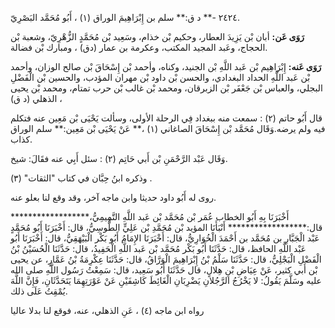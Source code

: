 ٢٤٢٤ -** د ق:** سلم بن إِبْرَاهِيمَ الوراق (١) ، أَبُو مُحَمَّد البَصْرِيّ.

**رَوَى عَن:** أبان بْن يَزِيدَ العطار، وحكيم بْن خذام، وسَعِيد بْن مُحَمَّدٍ الزُّهْرِيّ، وشعبة بْن الحجاج، وعَبد المجيد المكتب، وعكرمة بن عمار (دق) ، ومبارك بْن فضالة.

**رَوَى عَنه:** إِبْرَاهِيم بْن عَبد اللَّهِ بْن الجنيد، وكناه، وأحمد بْن إِسْحَاقَ بْن صالح الوزان، وأحمد بْن عَبد اللَّهِ الحداد البغدادي، والحسن بْن داود بْن مهران المؤدب، والحسين بْن الْفَضْلِ البجلي، والعباس بْن جَعْفَر بْن الزبرقان، ومحمد بْن غالب بْن حرب تمتام، ومحمد بْن يحيى الذهلي (د ق) ،

قال أَبُو حاتم (٢) : سمعت منه ببغداد فِي الرحلة الأولى، وسألت يَحْيَى بْن مَعِين عنه فتكلم فيه ولم يرضه.وَقَال مُحَمَّد بْن إِسْحَاقَ الصاغاني (١) ،** عَنْ يَحْيَى بْن مَعِين:** سلم الوراق كذاب.

وَقَال عَبْد الرَّحْمَنِ بْن أَبي حَاتِم (٢) : سئل أَبِي عنه فقَالَ: شيخ.

وذكره ابنُ حِبَّان في كتاب "الثقات" (٣) .

روى له أَبُو داود حديثا وابن ماجه آخر، وقد وقع لنا بعلو عنه.

أَخْبَرَنَا بِهِ أَبُو الخطاب عُمَر بْن مُحَمَّد بْن عَبد اللَّهِ التَّمِيمِيُّ،****************** قال:****************** أَنْبَأَنَا المؤيد بْن مُحَمَّدِ بْن عَلِيٍّ الطُّوسِيُّ، قال: أَخْبَرَنَا أَبُو مُحَمَّدٍ عَبْد الْجَبَّارِ بن مُحَمَّد بن أَحْمَدَ الْخُوَارِيُّ، قال: أَخْبَرَنَا الإِمَامُ أَبُو بَكْر الْبَيْهَقِيُّ، قال: أَخْبَرَنَا أَبُو عَبْد اللَّهِ الحافظ، قال: حَدَّثَنَا أَبُو بَكْر مُحَمَّد بْن عَبد اللَّهِ الْحَفِيدُ، قال: حَدَّثَنَا الْحُسَيْنُ بْنُ الْفَضْلِ الْبَجْلِيُّ، قال: حَدَّثَنَا سَلْمُ بْنُ إِبْرَاهِيمَ الْوَرَّاقُ، قال: حَدَّثَنَا عِكْرِمَةُ بْنُ عَمَّارٍ، عن يحيى بْن أَبي كثير، عَنْ عِيَاضِ بْنِ هِلالٍ، قال حَدَّثَنَا أَبُو سَعِيد، قال: سَمِعْتُ رَسُول اللَّهِ صلى الله عليه وسَلَّمَ يَقُولُ: لا يَخْرُجُ الرَّجُلانِ يَضْرِبَانِ الْغَائِطَ كَاشِفَيْنِ عَنْ عَوْرَتِهِمَا يَتَحَدَّثَانِ، فَإِنَّ اللَّهَ يُمْقِتُ عَلَى ذلك.

رواه ابن ماجه (٤) ، عَنِ الذهلي، عنه، فوقع لنا بدلا عاليا
